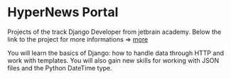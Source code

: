 # HyperNews Portal

Projects of the track Django Developer from jetbrain academy.
Below the link to the project for more informations => [more](https://hyperskill.org/projects/102?track=11)

You will learn the basics of Django: how to handle data through HTTP and work with templates. You will also gain new skills for working with JSON files and the Python DateTime type.